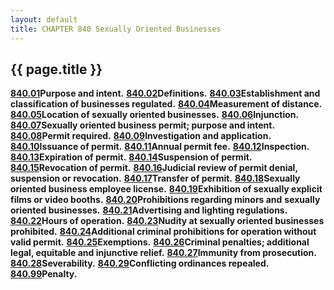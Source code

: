 ```yaml
---
layout: default 
title: CHAPTER 840 Sexually Oriented Businesses
---
```


{{ page.title }}
----------------

[**840.01**](3c732db4.html)**Purpose and intent.**
[**840.02**](3c7806a9.html)**Definitions.**
[**840.03**](3cafc2f5.html)**Establishment and classification of
businesses regulated.** [**840.04**](3cb5a58e.html)**Measurement of
distance.** [**840.05**](3cb9934c.html)**Location of sexually oriented
businesses.** [**840.06**](3cbfff08.html)**Injunction.**
[**840.07**](3cc3d366.html)**Sexually oriented business permit; purpose
and intent.** [**840.08**](3cc728cc.html)**Permit required.**
[**840.09**](3cf5a4a9.html)**Investigation and application.**
[**840.10**](3cfb9fda.html)**Issuance of permit.**
[**840.11**](3d185386.html)**Annual permit fee.**
[**840.12**](3d1cfc48.html)**Inspection.**
[**840.13**](3d22aa1b.html)**Expiration of permit.**
[**840.14**](3d281fb5.html)**Suspension of permit.**
[**840.15**](3d36070c.html)**Revocation of permit.**
[**840.16**](3d470cb7.html)**Judicial review of permit denial,
suspension or revocation.** [**840.17**](3d4b8c22.html)**Transfer of
permit.** [**840.18**](3d591e83.html)**Sexually oriented business
employee license.** [**840.19**](3d74fb10.html)**Exhibition of sexually
explicit films or video booths.**
[**840.20**](3d83e3d8.html)**Prohibitions regarding minors and**
**sexually oriented businesses.**
[**840.21**](3d8c8170.html)**Advertising and lighting regulations.**
[**840.22**](3d9694bb.html)**Hours of operation.**
[**840.23**](3d9c1395.html)**Nudity at sexually oriented businesses
prohibited.** [**840.24**](3da2a540.html)**Additional criminal
prohibitions for operation without valid permit.**
[**840.25**](3daa1541.html)**Exemptions.**
[**840.26**](3db64013.html)**Criminal penalties; additional legal,
equitable and injunctive relief.** [**840.27**](3dc074ea.html)**Immunity
from prosecution.** [**840.28**](3dc45e0d.html)**Severability.**
[**840.29**](3dc848bb.html)**Conflicting ordinances repealed.**
[**840.99**](3dcc6689.html)**Penalty.**
